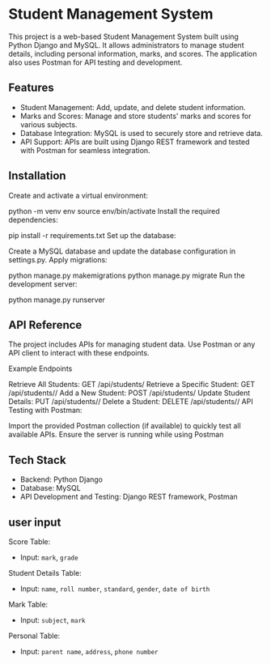 
# Student Management System

This project is a web-based Student Management System built using Python Django and MySQL. It allows administrators to manage student details, including personal information, marks, and scores. The application also uses Postman for API testing and development.


## Features

- Student Management: Add, update, and delete student information.
- Marks and Scores: Manage and store students' marks and scores for various subjects.
- Database Integration: MySQL is used to securely store and retrieve data.
- API Support: APIs are built using Django REST framework and tested with Postman for seamless integration.


## Installation

Create and activate a virtual environment:

python -m venv env
source env/bin/activate 
Install the required dependencies:

pip install -r requirements.txt
Set up the database:

Create a MySQL database and update the database configuration in settings.py.
Apply migrations:

python manage.py makemigrations
python manage.py migrate
Run the development server:

python manage.py runserver
    
## API Reference

The project includes APIs for managing student data. Use Postman or any API client to interact with these endpoints.

Example Endpoints

Retrieve All Students: GET /api/students/
Retrieve a Specific Student: GET /api/students/<id>/
Add a New Student: POST /api/students/
Update Student Details: PUT /api/students/<id>/
Delete a Student: DELETE /api/students/<id>/
API Testing with Postman:

Import the provided Postman collection (if available) to quickly test all available APIs.
Ensure the server is running while using Postman


## Tech Stack

- Backend: Python Django
- Database: MySQL
- API Development and Testing: Django REST framework, Postman


## user input

Score Table:
   - Input: `mark`, `grade`

Student Details Table:

   - Input: `name`, `roll number`, `standard`, `gender`, `date of birth`

   Mark Table:
   - Input: `subject`, `mark`

   Personal Table:
   - Input: `parent name`, `address`, `phone number`
